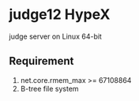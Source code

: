 judge12 HypeX
=============

judge server on Linux 64-bit

Requirement
-----------

1. net.core.rmem_max >= 67108864
2. B-tree file system
